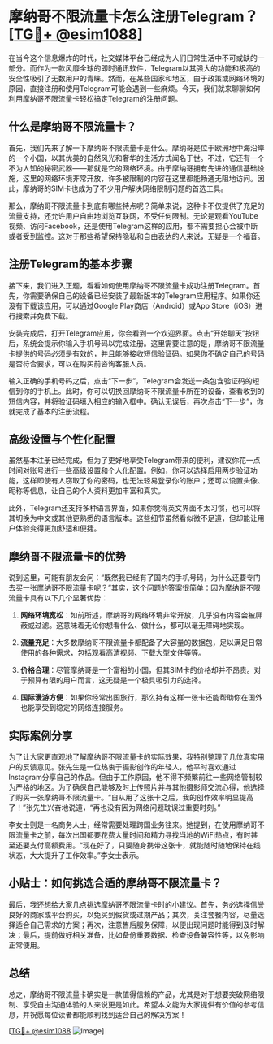 # 摩纳哥不限流量卡怎么注册Telegram？[[TG💪+ @esim1088](https://t.me/s/esim1088)]

在当今这个信息爆炸的时代，社交媒体平台已经成为人们日常生活中不可或缺的一部分。而作为一款风靡全球的即时通讯软件，Telegram以其强大的功能和极高的安全性吸引了无数用户的青睐。然而，在某些国家和地区，由于政策或网络环境的原因，直接注册和使用Telegram可能会遇到一些麻烦。今天，我们就来聊聊如何利用摩纳哥不限流量卡轻松搞定Telegram的注册问题。

## 什么是摩纳哥不限流量卡？

首先，我们先来了解一下摩纳哥不限流量卡是什么。摩纳哥是位于欧洲地中海沿岸的一个小国，以其优美的自然风光和奢华的生活方式闻名于世。不过，它还有一个不为人知的秘密武器——那就是它的网络环境。由于摩纳哥拥有先进的通信基础设施，这里的网络环境非常开放，许多被限制的内容在这里都能畅通无阻地访问。因此，摩纳哥的SIM卡也成为了不少用户解决网络限制问题的首选工具。

那么，摩纳哥不限流量卡到底有哪些特点呢？简单来说，这种卡不仅提供了充足的流量支持，还允许用户自由地浏览互联网，不受任何限制。无论是观看YouTube视频、访问Facebook，还是使用Telegram这样的应用，都不需要担心会被中断或者受到监控。这对于那些希望保持隐私和自由表达的人来说，无疑是一个福音。

## 注册Telegram的基本步骤

接下来，我们进入正题，看看如何使用摩纳哥不限流量卡成功注册Telegram。首先，你需要确保自己的设备已经安装了最新版本的Telegram应用程序。如果你还没有下载该应用，可以通过Google Play商店（Android）或App Store（iOS）进行搜索并免费下载。

安装完成后，打开Telegram应用，你会看到一个欢迎界面。点击“开始聊天”按钮后，系统会提示你输入手机号码以完成注册。这里需要注意的是，摩纳哥不限流量卡提供的号码必须是有效的，并且能够接收短信验证码。如果你不确定自己的号码是否符合要求，可以在购买前咨询客服人员。

输入正确的手机号码之后，点击“下一步”，Telegram会发送一条包含验证码的短信到你的手机上。此时，你可以切换回摩纳哥不限流量卡所在的设备，查看收到的短信内容，并将验证码填入相应的输入框中。确认无误后，再次点击“下一步”，你就完成了基本的注册流程。

## 高级设置与个性化配置

虽然基本注册已经完成，但为了更好地享受Telegram带来的便利，建议你花一点时间对账号进行一些高级设置和个人化配置。例如，你可以选择启用两步验证功能，这样即使有人窃取了你的密码，也无法轻易登录你的账户；还可以设置头像、昵称等信息，让自己的个人资料更加丰富和真实。

此外，Telegram还支持多种语言界面，如果你觉得英文界面不太习惯，也可以将其切换为中文或其他更熟悉的语言版本。这些细节虽然看似微不足道，但却能让用户体验变得更加舒适和便捷。

## 摩纳哥不限流量卡的优势

说到这里，可能有朋友会问：“既然我已经有了国内的手机号码，为什么还要专门去买一张摩纳哥不限流量卡呢？”其实，这个问题的答案很简单：因为摩纳哥不限流量卡具有以下几个显著优势：

1. **网络环境宽松**：如前所述，摩纳哥的网络环境非常开放，几乎没有内容会被屏蔽或过滤。这意味着无论你想看什么、做什么，都可以毫无障碍地实现。
   
2. **流量充足**：大多数摩纳哥不限流量卡都配备了大容量的数据包，足以满足日常使用的各种需求，包括观看高清视频、下载大型文件等等。

3. **价格合理**：尽管摩纳哥是一个富裕的小国，但其SIM卡的价格却并不昂贵。对于预算有限的用户而言，这无疑是一个极具吸引力的选择。

4. **国际漫游方便**：如果你经常出国旅行，那么持有这样一张卡还能帮助你在国外也能享受到稳定的网络连接服务。

## 实际案例分享

为了让大家更直观地了解摩纳哥不限流量卡的实际效果，我特别整理了几位真实用户的反馈意见。张先生是一位热衷于摄影创作的年轻人，他平时喜欢通过Instagram分享自己的作品。但由于工作原因，他不得不频繁前往一些网络管制较为严格的地区。为了确保自己能够及时上传照片并与其他摄影师交流心得，他选择了购买一张摩纳哥不限流量卡。“自从用了这张卡之后，我的创作效率明显提高了！”张先生兴奋地说道，“再也没有因为网络问题耽误过重要时刻。”

李女士则是一名商务人士，经常需要处理跨国业务往来。她提到，在使用摩纳哥不限流量卡之前，每次出国都要花费大量时间和精力寻找当地的WiFi热点，有时甚至还要支付高额费用。“现在好了，只要随身携带这张卡，就能随时随地保持在线状态，大大提升了工作效率。”李女士表示。

## 小贴士：如何挑选合适的摩纳哥不限流量卡？

最后，我还想给大家几点挑选摩纳哥不限流量卡时的小建议。首先，务必选择信誉良好的商家或平台购买，以免买到假货或过期产品；其次，关注套餐内容，尽量选择适合自己需求的方案；再次，注意售后服务保障，以便出现问题时能得到及时解决；最后，提前做好相关准备，比如备份重要数据、检查设备兼容性等，以免影响正常使用。

## 总结

总之，摩纳哥不限流量卡确实是一款值得信赖的产品，尤其是对于想要突破网络限制、享受自由沟通体验的人来说更是如此。希望本文能为大家提供有价值的参考信息，并祝愿每位读者都能顺利找到适合自己的解决方案！

[[TG💪+ @esim1088](https://t.me/s/esim1088) ![Image](https://i.postimg.cc/4NQfJmqS/Snipaste-2025-05-13-00-14-12.png)]